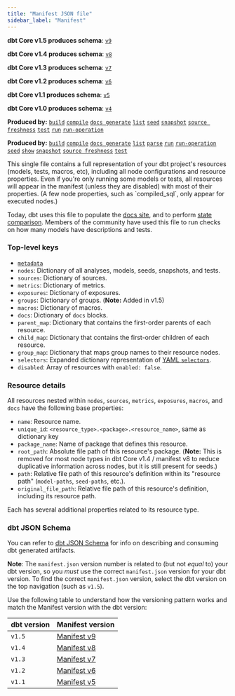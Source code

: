 ```yaml
---
title: "Manifest JSON file"
sidebar_label: "Manifest"
---
```

<VersionBlock firstVersion="1.5">

**dbt Core v1.5 produces schema**: [`v9`](https://schemas.getdbt.com/dbt/manifest/v9/index.html)

</VersionBlock>

<VersionBlock firstVersion="1.4" lastVersion="1.4">

**dbt Core v1.4 produces schema**: [`v8`](https://schemas.getdbt.com/dbt/manifest/v8/index.html)

</VersionBlock>

<VersionBlock firstVersion="1.3" lastVersion="1.3">

**dbt Core v1.3 produces schema**: [`v7`](https://schemas.getdbt.com/dbt/manifest/v7/index.html)

</VersionBlock>

<VersionBlock firstVersion="1.2" lastVersion="1.2">

**dbt Core v1.2 produces schema**: [`v6`](https://schemas.getdbt.com/dbt/manifest/v6/index.html)

</VersionBlock>

<VersionBlock firstVersion="1.1" lastVersion="1.1">

**dbt Core v1.1 produces schema**: [`v5`](https://schemas.getdbt.com/dbt/manifest/v5/index.html)

</VersionBlock>

<VersionBlock firstVersion="1.0" lastVersion="1.0">

**dbt Core v1.0 produces schema**: [`v4`](https://schemas.getdbt.com/dbt/manifest/v4/index.html)

</VersionBlock>

<VersionBlock firstVersion="1.5">

**Produced by:** [`build`](/reference/commands/build) [`compile`](/reference/commands/compile) [`docs generate`](/reference/commands/cmd-docs) [`list`](/reference/commands/list) [`seed`](/reference/commands/seed) [`snapshot`](/reference/commands/snapshot) [`source freshness`](/reference/commands/source) [`test`](/reference/commands/test) [`run`](/reference/commands/run) [`run-operation`](/reference/commands/run-operation)

</VersionBlock>

<VersionBlock lastVersion="1.4">

**Produced by:** [`build`](commands/build) [`compile`](commands/compile) [`docs generate`](commands/cmd-docs) [`list`](commands/list) [`parse`](commands/parse) [`run`](commands/run) [`run-operation`](commands/run-operation) [`seed`](commands/seed) [`show`](commands/show) [`snapshot`](commands/snapshot) [`source freshness`](commands/source) [`test`](commands/test) 

</VersionBlock>
This single file contains a full representation of your dbt project's resources (models, tests, macros, etc), including all node configurations and resource properties. Even if you're only running some models or tests, all resources will appear in the manifest (unless they are disabled) with most of their properties. (A few node properties, such as `compiled_sql`, only appear for executed nodes.)

Today, dbt uses this file to populate the [docs site](/docs/collaborate/documentation), and to perform [state comparison](/docs/deploy/project-state). Members of the community have used this file to run checks on how many models have descriptions and tests.

### Top-level keys

- [`metadata`](/reference/artifacts/dbt-artifacts#common-metadata)
- `nodes`: Dictionary of all analyses, models, seeds, snapshots, and tests.
- `sources`: Dictionary of sources.
- `metrics`: Dictionary of metrics.
- `exposures`: Dictionary of exposures.
- `groups`: Dictionary of groups. (**Note:** Added in v1.5)
- `macros`: Dictionary of macros.
- `docs`: Dictionary of `docs` blocks.
- `parent_map`: Dictionary that contains the first-order parents of each resource.
- `child_map`: Dictionary that contains the first-order children of each resource.
- `group_map`: Dictionary that maps group names to their resource nodes.
- `selectors`: Expanded dictionary representation of [YAML `selectors`](/reference/node-selection/yaml-selectors).
- `disabled`: Array of resources with `enabled: false`.

### Resource details

All resources nested within `nodes`, `sources`, `metrics`, `exposures`, `macros`, and `docs` have the following base properties:

- `name`: Resource name.
- `unique_id`: `<resource_type>.<package>.<resource_name>`, same as dictionary key
- `package_name`: Name of package that defines this resource.
- `root_path`: Absolute file path of this resource's package. (**Note:** This is removed for most node types in dbt Core v1.4 / manifest v8 to reduce duplicative information across nodes, but it is still present for seeds.)
- `path`: Relative file path of this resource's definition within its "resource path" (`model-paths`, `seed-paths`, etc.).
- `original_file_path`: Relative file path of this resource's definition, including its resource path.

Each has several additional properties related to its resource type.

### dbt JSON Schema
You can refer to [dbt JSON Schema](https://schemas.getdbt.com/) for info on describing and consuming dbt generated artifacts. 

**Note**: The `manifest.json` version number is related to (but not _equal_ to) your dbt version, so you _must_ use the correct `manifest.json` version for your dbt version. To find the correct `manifest.json` version, select the dbt version on the top navigation (such as `v1.5`). 

Use the following table to understand how the versioning pattern works and match the Manifest version with the dbt version:

| dbt version | Manifest version |
| ----------- | ---------------- |
| `v1.5` | [Manifest v9](https://schemas.getdbt.com/dbt/manifest/v9/index.html)
| `v1.4` | [Manifest v8](https://schemas.getdbt.com/dbt/manifest/v8/index.html)
| `v1.3` | [Manifest v7](https://schemas.getdbt.com/dbt/manifest/v7/index.html)
| `v1.2` | [Manifest v6](https://schemas.getdbt.com/dbt/manifest/v6/index.html)
| `v1.1` | [Manifest v5](https://schemas.getdbt.com/dbt/manifest/v5/index.html)
